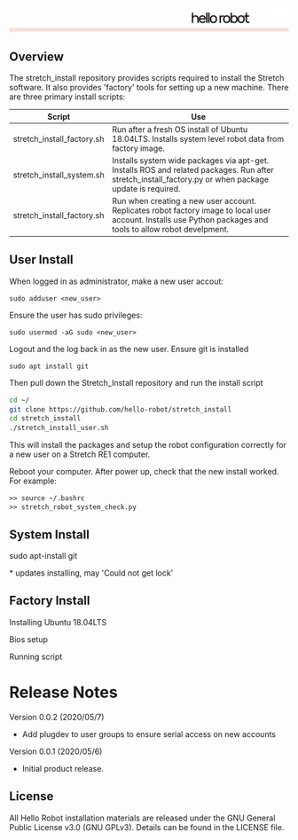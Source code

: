 ![](./images/HelloRobotLogoBar.png)

## Overview

The stretch_install repository provides scripts required to install the Stretch software. It also provides 'factory' tools for setting up a new machine. There are three primary install scripts:

| Script                     | Use                                                          |
| -------------------------- | ------------------------------------------------------------ |
| stretch_install_factory.sh | Run after a fresh OS install of Ubuntu 18.04LTS. Installs system level robot data from factory image. |
| stretch_install_system.sh  | Installs system wide packages via apt-get. Installs ROS and related packages. Run after stretch_install_factory.py or when package update is required. |
| stretch_install_factory.sh | Run when creating a new user account. Replicates robot factory image to local user account. Installs use Python packages and tools to allow robot develpment. |

## User Install 
When logged in as administrator, make a new user accout:
```
sudo adduser <new_user>
```

Ensure the user has sudo privileges:

```
sudo usermod -aG sudo <new_user>
```

Logout and the log back in as the new user. Ensure git is installed

```
sudo apt install git
```

Then pull down the Stretch_Install repository and run the install script

```bash
cd ~/
git clone https://github.com/hello-robot/stretch_install
cd stretch_install
./stretch_install_user.sh
```

This will install the packages and setup the robot configuration correctly for a new user on a Stretch RE1 computer.

Reboot your computer. After power up, check that the new install worked. For example:
```
>> source ~/.bashrc
>> stretch_robot_system_check.py
```

## System Install 

sudo apt-install git

\* updates installing, may 'Could not get lock'

## Factory Install 

Installing Ubuntu 18.04LTS

Bios setup

Running script

# Release Notes

Version 0.0.2 (2020/05/7)

* Add plugdev to user groups to ensure serial access on new accounts

Version 0.0.1 (2020/05/6)

* Initial product release.


## License

All Hello Robot installation materials are released under the GNU General Public License v3.0 (GNU GPLv3). Details can be found in the LICENSE file.

